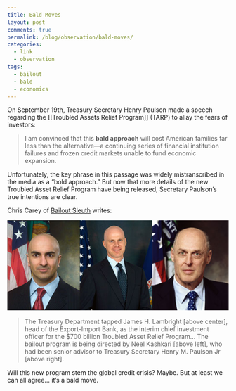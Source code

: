 ```yaml
---
title: Bald Moves
layout: post
comments: true
permalink: /blog/observation/bald-moves/
categories:
  - link
  - observation
tags:
  - bailout
  - bald
  - economics
---
```

On September 19th, Treasury Secretary Henry Paulson made a speech regarding the \[[Troubled Assets Relief Program]\] (TARP) to allay the fears of investors:

> I am convinced that this **bald approach** will cost American families far less than the alternative—a continuing series of financial institution failures and frozen credit markets unable to fund economic expansion.



Unfortunately, the key phrase in this passage was widely mistranscribed in the media as a &#8220;bold approach.&#8221; But now that more details of the new Troubled Asset Relief Program have being released, Secretary Paulson&#8217;s true intentions are clear.

Chris Carey of [Bailout Sleuth][1] writes:

<a href="/blog/wp-content/uploads/2008/10/thebaldteam.jpg" title="The Bald Team for a Bald Approach<br/>left to right: Neel Kashkari, James H. Lambright, and Henry M. Paulson, Jr." rel="lightbox[bald-moves]"><img class='limages' src="/static/uploads/2008/10/thebaldteam.jpg" title="The Bald Team" width="530" height="205" /></a>

> The Treasury Department tapped James H. Lambright [above center], head of the Export-Import Bank, as the interim chief investment officer for the $700 billion Troubled Asset Relief Program&#8230; The bailout program is being directed by Neel Kashkari [above left], who had been senior advisor to Treasury Secretary Henry M. Paulson Jr [above right].

Will this new program stem the global credit crisis? Maybe. But at least we can all agree&#8230; it&#8217;s a bald move.

 [1]: http://bailoutsleuth.com/2008/10/a-new-appointment/